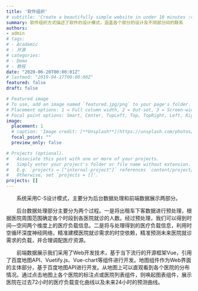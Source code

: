 ```yaml
---
title: '软件组织'
# subtitle: 'Create a beautifully simple website in under 10 minutes :rocket:'
summary: 软件组织方式描述了软件的设计模式，涵盖各个部分的设计及不同部分间的联系
authors:
- admin
# tags:
# - Academic
# - 开源
# categories:
# - Demo
# - 教程
date: "2020-06-20T00:00:01Z"
# lastmod: "2019-04-17T00:00:00Z"
featured: false
draft: false

# Featured image
# To use, add an image named `featured.jpg/png` to your page's folder.
# Placement options: 1 = Full column width, 2 = Out-set, 3 = Screen-width
# Focal point options: Smart, Center, TopLeft, Top, TopRight, Left, Right, BottomLeft, Bottom, BottomRight
image:
  placement: 1
  # caption: 'Image credit: [**Unsplash**](https://unsplash.com/photos/CpkOjOcXdUY)'
  focal_point: ""
  preview_only: false

# Projects (optional).
#   Associate this post with one or more of your projects.
#   Simply enter your project's folder or file name without extension.
#   E.g. `projects = ["internal-project"]` references `content/project/deep-learning/index.md`.
#   Otherwise, set `projects = []`.
projects: []
---
```


&emsp;&emsp;系统采用C-S设计模式，主要分为后台数据处理和前端数据展示两部分。

&emsp;&emsp;后台数据处理部分主要分为两个过程。一是将出租车下客数据进行预处理，根据医院周围范围确定各个时段到各医院就诊的人数。经过预处理，我们可以得到时间—空间两个维度上的医疗负载信息。二是将与处理得到的医疗负载信息，利用时空循环深度神经网络，精准建模医院就诊需求的时空依赖，精准预测未来医院就诊需求的负载，并合理调配医疗资源。

&emsp;&emsp;前端数据展示我们采用了Web开发技术，基于当下流行的开源框架Vue，引用了百度地图API、Vuetify.js、Vue-chart等组件进行开发。地图组件作为Web界面的主体部分，基于百度地图API进行开发。从地图上可以直观看到各个医院的分布情况。通过点击地图上各个医院的标注点或医院列表组件，则唤起图表组件，展示医院在过去72小时的医疗负载变化曲线以及未来24小时的预测曲线。

<!-- ## License

Copyright 2016-present [George Cushen](https://georgecushen.com).

Released under the [MIT](https://github.com/gcushen/hugo-academic/blob/master/LICENSE.md) license. -->
